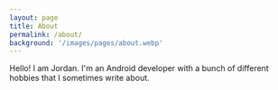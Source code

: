 ```yaml
---
layout: page
title: About
permalink: /about/
background: '/images/pages/about.webp'
---
```


Hello! I am Jordan. I'm an Android developer with a bunch of different hobbies that I sometimes write about.
